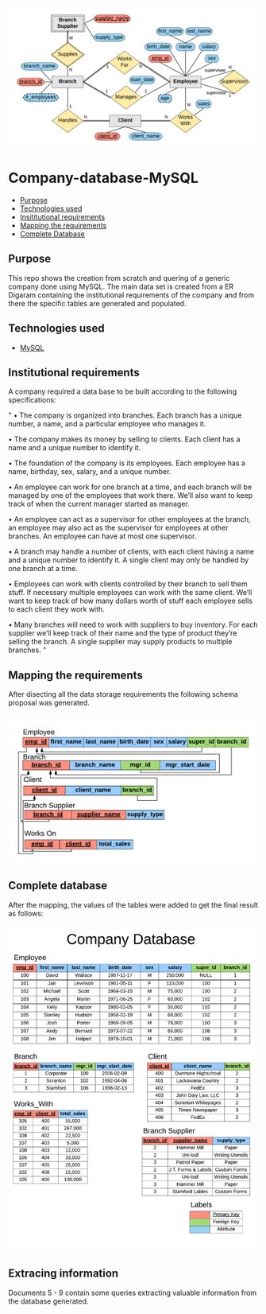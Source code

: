 <h3 align="center">
    <img alt="Logo" title="#logo" width="500px" src="2. company-erd.png">
    <br>
</h3>


# Company-database-MySQL
- [Purpose](#purpose)
- [Technologies used](#technologies)
- [Insititutional requirements](#reqs)
- [Mapping the requirements](#mapping)
- [Complete Database](#completedb)

<a id="purpose"></a>
## Purpose
This repo shows the creation from scratch and quering of a generic company done using MySQL. The main data set is created from a ER Digaram containing the institutional requirements of the company and from there the specific tables are generated and populated. 

<a id="technologies"></a>
## Technologies used
- [MySQL](https://dev.mysql.com/downloads/mysql/)

<a id="reqs"></a>
## Institutional requirements
A company required a data base to be built according to the following specifications:

" 
• The company is organized into branches. Each branch has a unique 
number, a name, and a particular employee who manages it.

• The company makes its money by selling to clients. Each client has a 
name and a unique number to identify it.

• The foundation of the company is its employees. Each employee has a 
name, birthday, sex, salary, and a unique number.

• An employee can work for one branch at a time, and each branch will be 
managed by one of the employees that work there. We’ll also want to 
keep track of when the current manager started as manager.

• An employee can act as a supervisor for other employees at the branch, 
an employee may also act as the supervisor for employees at other 
branches. An employee can have at most one supervisor.

• A branch may handle a number of clients, with each client having a 
name and a unique number to identify it. A single client may only be 
handled by one branch at a time.

• Employees can work with clients controlled by their branch to sell them 
stuff. If necessary multiple employees can work with the same client. 
We’ll want to keep track of how many dollars worth of stuff each 
employee sells to each client they work with.

• Many branches will need to work with suppliers to buy inventory. For 
each supplier we’ll keep track of their name and the type of product 
they’re selling the branch. A single supplier may supply products to 
multiple branches.
"

<a id="mapping"></a>
## Mapping the requirements
After disecting all the data storage requirements the following schema proposal was generated. 
<h3 align="center">
    <img alt="Logo" title="#logo" width="500px" src="3. company-relations.png">
    <br>
</h3>

<a id="completedb"></a>
## Complete database
After the mapping, the values of the tables were added to get the final result as follows:
<h3 align="center">
    <img alt="Logo" title="#logo" width="500px" src="company-database.png">
    <br>
</h3>

## Extracing information
Documents 5 - 9 contain some queries extracting valuable information from the database generated. 
